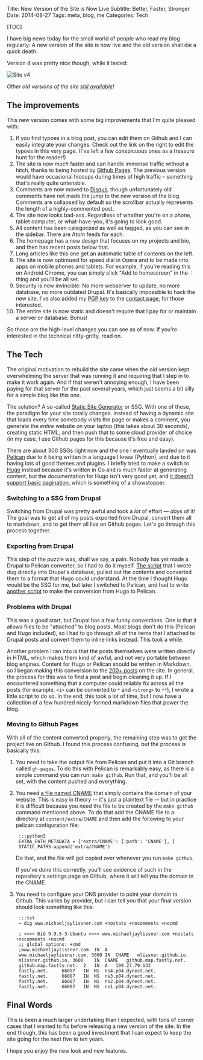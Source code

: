Title: New Version of the Site is Now Live
Subtitle: Better, Faster, Stronger
Date: 2014-08-27
Tags: meta, blog, me
Categories: Tech

[TOC]

I have big news today for the small world of people who read my blog regularly:
A new version of the site is now live and the old version shall die a quick
death. 

Version 4 was pretty nice though, while it lasted:

![Site v4]({filename}/images/oldsite/v4.png)

*Other old versions of the site [still available][old]!*

## The improvements

This new version comes with some big improvements that I'm quite 
pleased with:

1. If you find typoes in a blog post, you can edit them on Github and I can 
   easily integrate your changes. Check out the link on the right to 
   edit the typoes in this very page. (I've left a few conspicuous ones as a 
   treasure hunt for the reader!)
1. The site is now *much* faster and can handle immense traffic without a 
   hitch, thanks to being hosted by [Github Pages][ghp]. The previous version would
   have occasional hiccups during times of high traffic &ndash; something that's 
   really quite untenable.
1. Comments are now moved to [Disqus][1], though unfortunately old comments have
   not made the jump to the new version of the blog. Comments are collapsed by 
   default so the scrollbar actually represents the length of a 
   highly-commented post.
1. The site now looks bad-ass. Regardless of whether you're on a phone, tablet
   computer, or what-have-you, it's going to look good.
1. All content has been categorized as well as tagged, as you can see in the 
   sidebar. There are Atom feeds for each.
1. The homepage has a new design that focuses on my projects and bio, and then 
   has recent posts below that.
1. Long articles like this one get an automatic table of contents on the 
   left.
1. The site is now optimized for speed dial in Opera and to be made into apps
   on mobile phones and tablets. For example, if you're reading this on 
   Android Chrome, you can simply click "Add to homescreen" in the `⋮`
   thing and you'll be all set.
1. Security is now invincible: No more webserver to update, no more database, 
   no more outdated Drupal. It's basically impossible to hack the new site. 
   I've also added my [PGP key][gpg] to the [contact page][c], for those 
   interested. 
1. The entire site is now static and doesn't require that I pay for or maintain
   a server or database. Bonus!

So those are the high-level changes you can see as of now. If you're interested
in the technical nitty-gritty, read on.

## The Tech

The original motivation to rebuild the site came when the old version kept 
overwhelming the server that was running it and requiring that I step in to 
make it work again. And if that weren't annoying enough, I have been paying
for that server for the past several years, which just seems a bit silly for
a simple blog like this one. 

The solution? A so-called [Static Site Generator][3] or SSG. With one of these,
the paradigm for your site totally changes. Instead of having a dynamic site
that loads every time somebody visits the page or makes a comment, you 
generate the *entire* website on your laptop (this takes about 30 seconds), 
creating static HTML, and then push that to some cloud provider of choice (in 
my case, I use Github pages for this because it's free and easy).

There are about 300 SSGs right now and the one I eventually landed on was 
[Pelican][4] due to it being written in a language I knew (Python), and due to
it having lots of good themes and plugins. I briefly tried to make a switch to
[Hugo][5] instead because it's written in Go and is much faster at generating 
content, but the documentation for Hugo isn't very good yet, and [it
doesn't support basic pagination][pagination], which is something of a showstopper. 


### Switching to a SSG from Drupal

Switching from Drupal was pretty awful and took a *lot* of effort &mdash; 
*days* of it! The goal was to get all of my posts exported from Drupal, 
convert them all to markdown, and to get them all live on Github pages. Let's 
go through this process together. 

### Exporting from Drupal

This step of the puzzle was, shall we say, a pain. Nobody has yet made a 
Drupal to Pelican converter, so I had to do it myself. [The script][6] that I 
wrote dug directly into Drupal's database, pulled out the contents
and converted them to a format that Hugo could understand. At the time I 
thought Hugo would be the SSG for me, but later I switched to Pelican, and had
to write [another script][7] to make the conversion from Hugo to Pelican.


### Problems with Drupal

This was a good start, but Drupal has a few funny conventions. One is that it
allows files to be "attached" to blog posts. Most blogs don't do this (Pelican
and Hugo included), so I had to go through all of the items that I attached to 
Drupal posts and convert them to inline links instead. This took a while.

Another problem I ran into is that the posts themselves were written directly 
in HTML, which makes them kind of awful, and not very portable between blog
engines. Content for Hugo or Pelican should be written in Markdown, so I began
making this conversion to the [200+ posts][9] on the site. In general, the process
for this was to find a post and begin cleaning it up. If I encountered 
something that a computer could reliably fix across all the posts (for example,
`<i>` can be converted to `*` and `<strong>` to `**`), I wrote a little script 
to do so. In the end, this took a lot of time, but I now have a collection of
a few hundred nicely-formed markdown files that power the blog.
 
### Moving to Github Pages

With all of the content converted properly, the remaining step was to get the
project live on Github. I found this process confusing, but the process is 
basically this:

1. You need to take the output file from Pelican and put it into a Git 
branch called `gh-pages`. To do this with Pelican is remarkably easy, as there is
a simple command you can run: `make github`. Run that, and you'll be all set,
with the content pushed and everything.

2. You need [a file named CNAME][cname] that simply contains the domain of your 
website. This is easy in theory -- it's just a plaintext file -- but in 
practice it is difficult because you need the file to be created by the 
`make github` command mentioned above. To do that add the CNAME file to a
directory at `content/extra/CNAME` and then add the following to your pelican
configuration file:

        :::python3
        EXTRA_PATH_METADATA = {'extra/CNAME': {'path': 'CNAME'}, }
        STATIC_PATHS.append('extra/CNAME')

    Do that, and the file will get copied over whenever you run `make github`.
    
    If you've done this correctly, you'll see evidence of such in the 
    repository's settings page on Github, where it will tell you the domain
    in the CNAME.

3. You need to configure your DNS provider to point your domain to Github.
This varies by provider, but I can tell you that your final version should
look something like this:

        :::txt
        ↪ dig www.michaeljaylissner.com +nostats +nocomments +nocmd
        
        ; <<>> DiG 9.9.5-3-Ubuntu <<>> www.michaeljaylissner.com +nostats +nocomments +nocmd
        ;; global options: +cmd
        ;www.michaeljaylissner.com.	IN	A
        www.michaeljaylissner.com. 3600	IN	CNAME	mlissner.github.io.
        mlissner.github.io.	3600	IN	CNAME	github.map.fastly.net.
        github.map.fastly.net.	2	IN	A	199.27.79.133
        fastly.net.		66087	IN	NS	ns4.p04.dynect.net.
        fastly.net.		66087	IN	NS	ns3.p04.dynect.net.
        fastly.net.		66087	IN	NS	ns2.p04.dynect.net.
        fastly.net.		66087	IN	NS	ns1.p04.dynect.net.


## Final Words

This is been a much larger undertaking than I expected, with tons of corner
cases that I wanted to fix before releasing a new version of the site. In the 
end though, this has been a good investment that I can expect to keep the site
going for the next five to ten years.

I hope you enjoy the new look and new features.


[1]: https://disqus.com
[3]: http://staticsitegenerators.net/
[4]: https://github.com/getpelican/pelican/
[5]: http://hugo.spf13.com/
[6]: {filename}/scripts/drupal_to_hugo.py 
[7]: {filename}/scripts/convert_from_hugo_to_pelican.py
[ghp]: https://pages.github.com/
[gpg]: {filename}/archive/mike.gpg
[c]: {filename}/pages/contact.md
[pagination]: https://github.com/spf13/hugo/issues/96
[9]: /archives.html
[cname]: https://github.com/mlissner/michaeljaylissner.com/blob/gh-pages/CNAME
[old]: {filename}/pages/about.md
